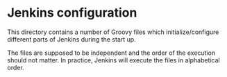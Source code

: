 Jenkins configuration
=====================
This directory contains a number of Groovy files which initialize/configure different
parts of Jenkins during the start up.

The files are supposed to be independent and the order of the execution should not matter.
In practice, Jenkins will execute the files in alphabetical order.
